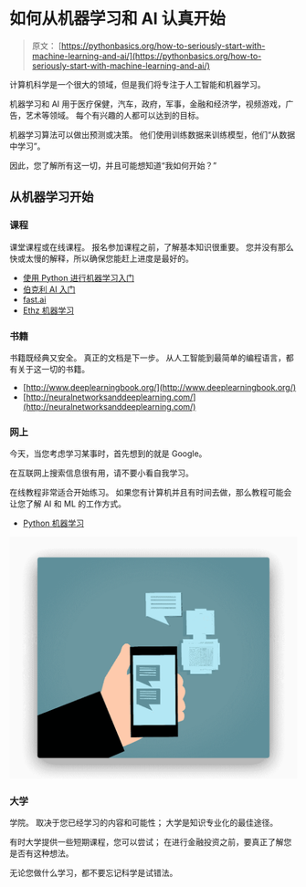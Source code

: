 # 如何从机器学习和 AI 认真开始

> 原文： [https://pythonbasics.org/how-to-seriously-start-with-machine-learning-and-ai/](https://pythonbasics.org/how-to-seriously-start-with-machine-learning-and-ai/)

计算机科学是一个很大的领域，但是我们将专注于人工智能和机器学习。

机器学习和 AI 用于医疗保健，汽车，政府，军事，金融和经济学，视频游戏，广告，艺术等领域。 每个有兴趣的人都可以达到的目标。

机器学习算法可以做出预测或决策。 他们使用训练数据来训练模型，他们“从数据中学习”。

因此，您了解所有这一切，并且可能想知道“我如何开始？”

## 从机器学习开始

### 课程

课堂课程或在线课程。 报名参加课程之前，了解基本知识很重要。 您并没有那么快或太慢的解释，所以确保您能赶上进度是最好的。

*   [使用 Python 进行机器学习入门](https://gum.co/MnRYU)
*   [伯克利 AI 入门](http://ai.berkeley.edu/lecture_videos.html)
*   [fast.ai](http://fast.ai/)
*   [Ethz 机器学习](https://www.ethz.ch/content/vp/en/lectures/d-infk/2017/autumn/252-0535-00L.html)

### 书籍

书籍既经典又安全。 真正的文档是下一步。 从人工智能到最简单的编程语言，都有关于这一切的书籍。

*   [http://www.deeplearningbook.org/](http://www.deeplearningbook.org/)
*   [http://neuralnetworksanddeeplearning.com/](http://neuralnetworksanddeeplearning.com/)

### 网上

今天，当您考虑学习某事时，首先想到的就是 Google。

在互联网上搜索信息很有用，请不要小看自我学习。

在线教程非常适合开始练习。 如果您有计算机并且有时间去做，那么教程可能会让您了解 AI 和 ML 的工作方式。

*   [Python 机器学习](https://pythonbasics.org/machine-learning-libraries/)

![machine learning in python](img/61ed7d26f888c86bd50826965628f8e1.jpg)

### 大学

学院。 取决于您已经学习的内容和可能性； 大学是知识专业化的最佳途径。

有时大学提供一些短期课程，您可以尝试； 在进行金融投资之前，要真正了解您是否有这种想法。

无论您做什么学习，都不要忘记科学是试错法。